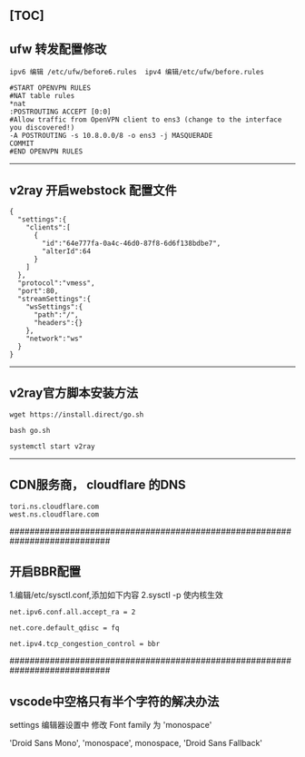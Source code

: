[TOC]
---

## ufw 转发配置修改 
    ipv6 编辑 /etc/ufw/before6.rules  ipv4 编辑/etc/ufw/before.rules 

    #START OPENVPN RULES
    #NAT table rules
    *nat
    :POSTROUTING ACCEPT [0:0] 
    #Allow traffic from OpenVPN client to ens3 (change to the interface you discovered!)
    -A POSTROUTING -s 10.8.0.0/8 -o ens3 -j MASQUERADE
    COMMIT
    #END OPENVPN RULES

---
## v2ray 开启webstock 配置文件

    {
      "settings":{
        "clients":[
          {
            "id":"64e777fa-0a4c-46d0-87f8-6d6f138bdbe7",
            "alterId":64
          }
        ]
      },
      "protocol":"vmess",
      "port":80,
      "streamSettings":{
        "wsSettings":{
          "path":"/",
          "headers":{}
        },
        "network":"ws"
      }
    }

---
## v2ray官方脚本安装方法

    wget https://install.direct/go.sh

    bash go.sh

    systemctl start v2ray

---
## CDN服务商， cloudflare 的DNS

    tori.ns.cloudflare.com
    west.ns.cloudflare.com

############################################################################

## 开启BBR配置

1.编辑/etc/sysctl.conf,添加如下内容
2.sysctl -p 使内核生效

    net.ipv6.conf.all.accept_ra = 2

    net.core.default_qdisc = fq

    net.ipv4.tcp_congestion_control = bbr

############################################################################

## vscode中空格只有半个字符的解决办法
settings 编辑器设置中  修改 Font family 为 'monospace'

'Droid Sans Mono', 'monospace', monospace, 'Droid Sans Fallback'